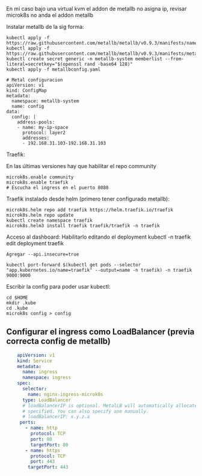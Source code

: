 

En mi caso bajo una virtual kvm el addon de metallb no asigna ip, revisar
  microk8s no anda el addon metallb

Instalar metallb de la sig forma:

    kubectl apply -f https://raw.githubusercontent.com/metallb/metallb/v0.9.3/manifests/namespace.yaml
    kubectl apply -f https://raw.githubusercontent.com/metallb/metallb/v0.9.3/manifests/metallb.yaml
    kubectl create secret generic -n metallb-system memberlist --from-literal=secretkey="$(openssl rand -base64 128)"
    kubectl apply -f metallbconfig.yaml
    
    # Metal configuracion
    apiVersion: v1
    kind: ConfigMap
    metadata:
      namespace: metallb-system
      name: config
    data:
      config: |
        address-pools:
        - name: my-ip-space
          protocol: layer2
          addresses:
          - 192.168.31.103-192.168.31.103

Traefik:

En las últimas versiones hay que habilitar el repo community

    microk8s.enable community
    microk8s.enable traefik
    # Escucha el ingress en el puerto 8080
 
Traefik instalado desde helm (primero tener configurado metallb):
    
    microk8s.helm repo add traefik https://helm.traefik.io/traefik
    microk8s.helm repo update
    kubectl create namespace traefik
    microk8s.helm3 install traefik traefik/traefik -n traefik
 
 Acceso al dashboard:
    Habilitarlo editando el deployment
    kubectl -n traefik edit deployment traefik
    
    Agregar --api.insecure=true
    
    kubectl port-forward $(kubectl get pods --selector "app.kubernetes.io/name=traefik" --output=name -n traefik) -n traefik 9000:9000
 
Escribir la config para poder usar kubectl:

    cd $HOME
    mkdir .kube
    cd .kube
    microk8s config > config

## Configurar el ingress como LoadBalancer (previa correcta config de metallb)

```yaml
    apiVersion: v1
    kind: Service
    metadata:
      name: ingress
      namespace: ingress
    spec:
      selector:
        name: nginx-ingress-microk8s
      type: LoadBalancer
      # loadBalancerIP is optional. MetalLB will automatically allocate an IP from its pool if not
      # specified. You can also specify one manually.
      # loadBalancerIP: x.y.z.a
     ports:
       - name: http
         protocol: TCP
         port: 80
         targetPort: 80
       - name: https
         protocol: TCP
         port: 443
        targetPort: 443
``` 
